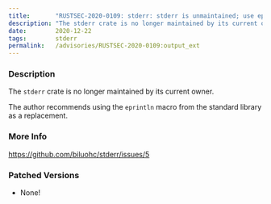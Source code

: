 ```yaml
---
title:       "RUSTSEC-2020-0109: stderr: stderr is unmaintained; use eprintln instead"
description: "The stderr crate is no longer maintained by its current owner.  The author recommends using the eprintln macro from the standard library as a replacement."
date:        2020-12-22
tags:        stderr
permalink:   /advisories/RUSTSEC-2020-0109:output_ext
---
```


### Description

The `stderr` crate is no longer maintained by its current owner. 

The author recommends using the `eprintln` macro from the standard library as a
replacement.

### More Info

<https://github.com/biluohc/stderr/issues/5>

### Patched Versions

- None!


